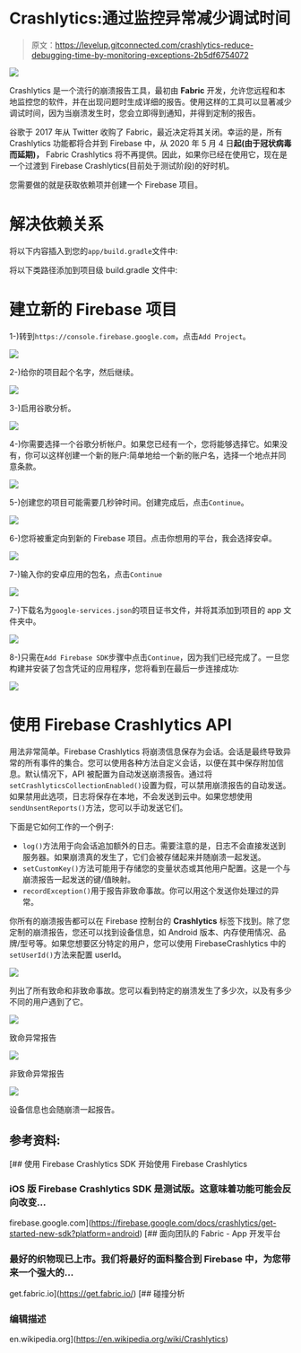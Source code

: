 # Crashlytics:通过监控异常减少调试时间

> 原文：<https://levelup.gitconnected.com/crashlytics-reduce-debugging-time-by-monitoring-exceptions-2b5df6754072>

![](img/5992da285b54da6913da06624c4e3923.png)

Crashlytics 是一个流行的崩溃报告工具，最初由 **Fabric** 开发，允许您远程和本地监控您的软件，并在出现问题时生成详细的报告。使用这样的工具可以显著减少调试时间，因为当崩溃发生时，您会立即得到通知，并得到定制的报告。

谷歌于 2017 年从 Twitter 收购了 Fabric，最近决定将其关闭。幸运的是，所有 Crashlytics 功能都将合并到 Firebase 中，从 2020 年 5 月 4 日**起(由于冠状病毒而延期)，** Fabric Crashlytics 将不再提供。因此，如果你已经在使用它，现在是一个过渡到 Firebase Crashlytics(目前处于测试阶段)的好时机。

您需要做的就是获取依赖项并创建一个 Firebase 项目。

# 解决依赖关系

将以下内容插入到您的`app/build.gradle`文件中:

将以下类路径添加到项目级 build.gradle 文件中:

# 建立新的 Firebase 项目

1-)转到`https://console.firebase.google.com`，点击`Add Project`。

![](img/5df742d349a73ad4cd27a4d10fef23b8.png)

2-)给你的项目起个名字，然后继续。

![](img/42a43a86c397c6ba3bf6d47f01fa528f.png)

3-)启用谷歌分析。

![](img/ee66d83ca3a25a3abacf4132cd789497.png)

4-)你需要选择一个谷歌分析帐户。如果您已经有一个，您将能够选择它。如果没有，你可以这样创建一个新的账户:简单地给一个新的账户名，选择一个地点并同意条款。

![](img/c9dc0d21a263293c52be30798af769dd.png)

5-)创建您的项目可能需要几秒钟时间。创建完成后，点击`Continue`。

![](img/0b804c47c233823909bcf071052b9e6b.png)

6-)您将被重定向到新的 Firebase 项目。点击你想用的平台，我会选择安卓。

![](img/e3669d5249c6a885b30a2eb5bd98f558.png)

7-)输入你的安卓应用的包名，点击`Continue`

![](img/754b20e2524f6b9731364b9f3411cfbd.png)

7-)下载名为`google-services.json`的项目证书文件，并将其添加到项目的 app 文件夹中。

![](img/0d4b611b5dabc774197d2bc28511bb52.png)

8-)只需在`Add Firebase SDK`步骤中点击`Continue`，因为我们已经完成了。一旦您构建并安装了包含凭证的应用程序，您将看到在最后一步连接成功:

![](img/06d7da70a8c32ee8e457b475073cde15.png)

# 使用 Firebase Crashlytics API

用法非常简单。Firebase Crashlytics 将崩溃信息保存为会话。会话是最终导致异常的所有事件的集合。您可以使用各种方法自定义会话，以便在其中保存附加信息。默认情况下，API 被配置为自动发送崩溃报告。通过将`setCrashlyticsCollectionEnabled()`设置为假，可以禁用崩溃报告的自动发送。如果禁用此选项，日志将保存在本地，不会发送到云中。如果您想使用`sendUnsentReports()`方法，您可以手动发送它们。

下面是它如何工作的一个例子:

*   `log()`方法用于向会话追加额外的日志。需要注意的是，日志不会直接发送到服务器。如果崩溃真的发生了，它们会被存储起来并随崩溃一起发送。
*   `setCustomKey()`方法可能用于存储您的变量状态或其他用户配置。这是一个与崩溃报告一起发送的键/值映射。
*   `recordException()`用于报告非致命事故。你可以用这个发送你处理过的异常。

你所有的崩溃报告都可以在 Firebase 控制台的 **Crashlytics** 标签下找到。除了您定制的崩溃报告，您还可以找到设备信息，如 Android 版本、内存使用情况、品牌/型号等。如果您想要区分特定的用户，您可以使用 FirebaseCrashlytics 中的`setUserId()`方法来配置 userId。

![](img/63b2d93a49d5781833f8490cd82ea73f.png)

列出了所有致命和非致命事故。您可以看到特定的崩溃发生了多少次，以及有多少不同的用户遇到了它。

![](img/aa4627ca03cf5b03d79e303aa2888d9f.png)

致命异常报告

![](img/2c99eff44a56c833ef615e31d040fddb.png)

非致命异常报告

![](img/d13576b97834bfdaef5bb606188eca7a.png)

设备信息也会随崩溃一起报告。

## 参考资料:

 [## 使用 Firebase Crashlytics SDK 开始使用 Firebase Crashlytics

### iOS 版 Firebase Crashlytics SDK 是测试版。这意味着功能可能会反向改变…

firebase.google.com](https://firebase.google.com/docs/crashlytics/get-started-new-sdk?platform=android) [](https://get.fabric.io/) [## 面向团队的 Fabric - App 开发平台

### 最好的织物现已上市。我们将最好的面料整合到 Firebase 中，为您带来一个强大的…

get.fabric.io](https://get.fabric.io/) [](https://en.wikipedia.org/wiki/Crashlytics) [## 碰撞分析

### 编辑描述

en.wikipedia.org](https://en.wikipedia.org/wiki/Crashlytics)